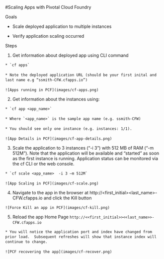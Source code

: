 #Scaling Apps with Pivotal Cloud Foundry

Goals

  * Scale deployed application to multiple instances

  * Verify application scaling occurred

Steps

  1. Get information about deployed app using CLI command

    * `cf apps`

    * Note the deployed application URL (should be your first inital and last name e.g “ssmith-CFW.cfapps.io”)

    ![Apps running in PCF](images/cf-apps.png)

  2. Get information about the instances using:

    * `cf app <app_name>`

    * Where `<app_name>` is the sample app name (e.g. ssmith-CFW)

    * You should see only one instance (e.g. instances: 1/1).

    ![App Details in PCF](images/cf-app-details.png)
 
  3. Scale the application to 3 instances (“-i 3”) with 512 MB of RAM (“-m 512M”).   Note that the application will be available and “started” as soon as the first instance is running.  Application status can be monitored via the cf CLI or the web console.

    * `cf scale <app_name>  -i 3 –m 512M`
 
    ![App Scaling in PCF](images/cf-scale.png)

  4. Navigate to the app in the browser at http://<first_initial><last_name>-CFW.cfapps.io and click the Kill button

    ![Force Kill an app in PCF](images/cf-kill.png)
 
  5. Reload the app Home Page `http://<<first_initial>><<last_name>>-CFW.cfapps.io`

    * You will notice the application port and index have changed from prior load.  Subsequent refreshes will show that instance index will continue to change.

    ![PCF recovering the app](images/cf-recover.png)


